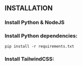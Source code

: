 ## INSTALLATION

### Install Python & NodeJS

### Install Python dependencies:

```
pip install -r requirements.txt
```

### Install TailwindCSS:
